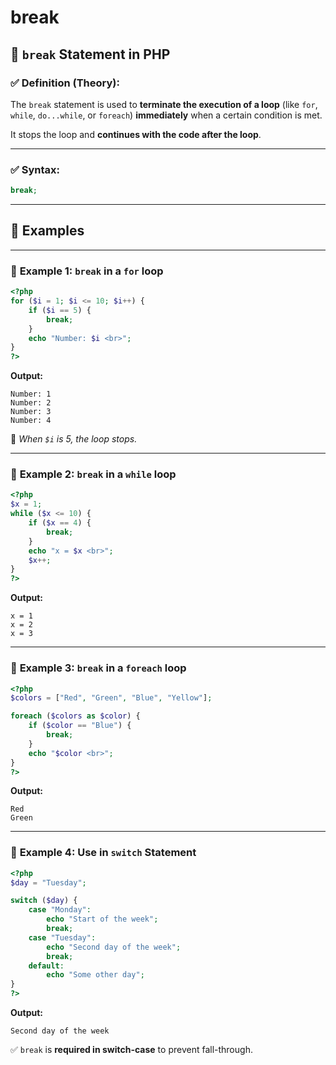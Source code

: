# break

## 🛑 `break` Statement in PHP

### ✅ **Definition (Theory):**

The `break` statement is used to **terminate the execution of a loop** (like `for`, `while`, `do...while`, or `foreach`) **immediately** when a certain condition is met.

It stops the loop and **continues with the code after the loop**.

---

### ✅ **Syntax:**

```php
break;

```

---

## 📘 **Examples**

---

### 🔹 **Example 1: `break` in a `for` loop**

```php
<?php
for ($i = 1; $i <= 10; $i++) {
    if ($i == 5) {
        break;
    }
    echo "Number: $i <br>";
}
?>

```

**Output:**

```
Number: 1
Number: 2
Number: 3
Number: 4

```

📝 *When `$i` is 5, the loop stops.*

---

### 🔹 **Example 2: `break` in a `while` loop**

```php
<?php
$x = 1;
while ($x <= 10) {
    if ($x == 4) {
        break;
    }
    echo "x = $x <br>";
    $x++;
}
?>

```

**Output:**

```
x = 1
x = 2
x = 3

```

---

### 🔹 **Example 3: `break` in a `foreach` loop**

```php
<?php
$colors = ["Red", "Green", "Blue", "Yellow"];

foreach ($colors as $color) {
    if ($color == "Blue") {
        break;
    }
    echo "$color <br>";
}
?>

```

**Output:**

```
Red
Green

```

---

### 🔹 **Example 4: Use in `switch` Statement**

```php
<?php
$day = "Tuesday";

switch ($day) {
    case "Monday":
        echo "Start of the week";
        break;
    case "Tuesday":
        echo "Second day of the week";
        break;
    default:
        echo "Some other day";
}
?>

```

**Output:**

```
Second day of the week

```

✅ `break` is **required in switch-case** to prevent fall-through.
